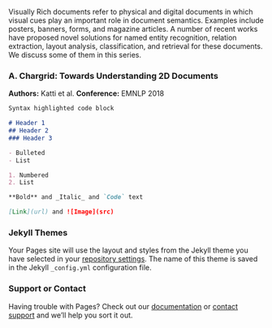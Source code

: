 Visually Rich documents refer to physical and digital documents in which visual cues play an important role in document semantics. Examples include posters, banners, forms, and magazine articles. A number of recent works have proposed novel solutions for named entity recognition, relation extraction, layout analysis, classification, and retrieval for these documents. We discuss some of them in this series.   

### A. Chargrid: Towards Understanding 2D Documents

**Authors:** Katti et al.
**Conference:** EMNLP 2018

```markdown
Syntax highlighted code block

# Header 1
## Header 2
### Header 3

- Bulleted
- List

1. Numbered
2. List

**Bold** and _Italic_ and `Code` text

[Link](url) and ![Image](src)
```


### Jekyll Themes

Your Pages site will use the layout and styles from the Jekyll theme you have selected in your [repository settings](https://github.com/sarkhelritesh/vrd/settings/pages). The name of this theme is saved in the Jekyll `_config.yml` configuration file.

### Support or Contact

Having trouble with Pages? Check out our [documentation](https://docs.github.com/categories/github-pages-basics/) or [contact support](https://support.github.com/contact) and we’ll help you sort it out.
